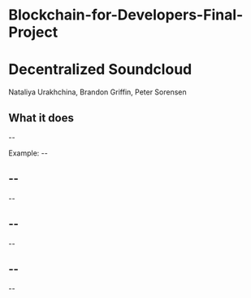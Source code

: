 # Blockchain-for-Developers-Final-Project

# Decentralized Soundcloud

Nataliya Urakhchina, Brandon Griffin, Peter Sorensen

## What it does

--

Example: --

## --

--

## --

--

## --

--

